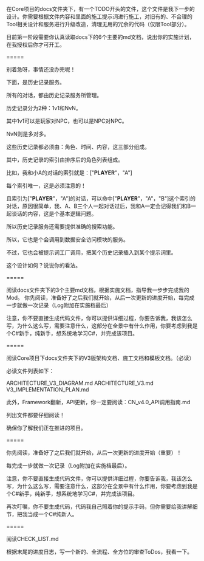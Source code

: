 在Core项目的docs文件夹下，有一个TODO开头的文件，这个文件是我下一步的设计。你需要根据文件内容和里面的施工提示词进行施工，对旧有的、不合理的Tool相关设计和服务进行升级改造，清理无用的冗余的代码（仅限Tool部分）。

目前第一阶段需要你认真读取docs下的6个主要的md文档，说出你的实施计划，在我授权后你才可开工。

=====

别着急呀，事情还没办完呢！

下面，是历史记录服务。

所有的对话，都由历史记录服务所管理。

历史记录分为2种：1v1和NvN。

其中1v1可以是玩家对NPC，也可以是NPC对NPC。

NvN则是多对多。

这些历史记录都必须由：角色、时间、内容，这三部分组成。

其中，历史记录的索引由排序后的角色列表组成。

比如，我和小A的对话的索引就是：["__PLAYER__"，"A"]

每个索引唯一，这是必须注意的！

且索引为["__PLAYER__"，"A"]的对话，可以命中["__PLAYER__"，"A"，"B"]这个索引的对话，原因很简单，我、A、B三个人一起对话过后，我和A一定会记得我们和B一起谈话的内容，这是个基本逻辑问题。

所以历史记录服务还需要提供准确的搜索功能。

所以，它也是个会调用到数据安全访问模块的服务。

不过，它也会被提示词工厂调用，把某个历史记录插入到某个提示词里。

这个设计如何？说说你的看法。

=====

阅读docs文件夹下的3个主要md文档，根据实施文档，指导我一步步完成我的Mod。
你先阅读，准备好了之后我们就开始，从后一次更新的进度开始，每完成一步就做一次记录（Log附加在实施档最后）

注意，你不要直接生成代码文件，你可以提供详细过程，你要告诉我，我该怎么写，为什么这么写，需要注意什么，这部分在全景中有什么作用，你要考虑到我是个C#新手，纯新手，想系统地学习C#，并完成该项目。

=====

阅读Core项目下docs文件夹下的V3版架构文档、施工文档和模板文档。（必读）

必读文件列表如下：

ARCHITECTURE_V3_DIAGRAM.md
ARCHITECTURE_V3.md
V3_IMPLEMENTATION_PLAN.md

此外，Framework翻新，API更新，你一定要阅读：CN_v4.0_API调用指南.md

列出文件都要仔细阅读！

确保你了解我们正在推进的项目。

=====

你先阅读，准备好了之后我们就开始，从后一次更新的进度开始（重要）！

每完成一步就做一次记录（Log附加在实施档最后）。

注意，你不要直接生成代码文件，你可以提供详细过程，你要告诉我，我该怎么写，为什么这么写，需要注意什么，这部分在全景中有什么作用，你要考虑到我是个C#新手，纯新手，想系统地学习C#，并完成该项目。

再次叮嘱，你不要生成代码，代码我自己照着你的提示手码，但你需要给我讲解细节，把我当成一个C#纯新人。

=====

阅读CHECK_LIST.md

根据末尾的进度日志，写一个新的、全流程、全方位的审查ToDos，我看一下。